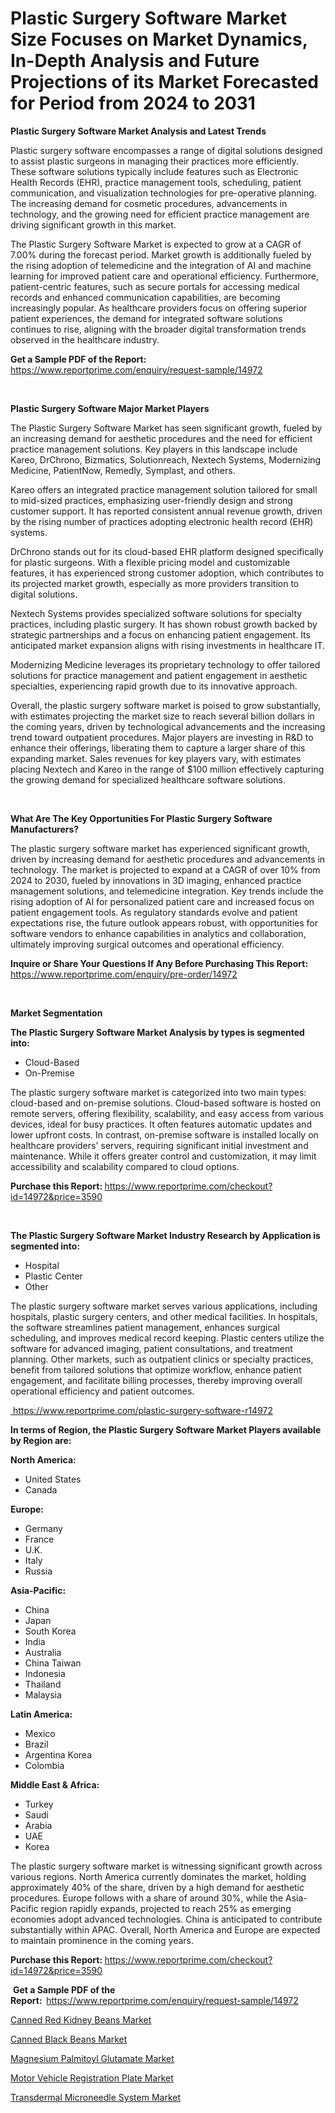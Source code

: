 <p><h1>Plastic Surgery Software Market Size Focuses on Market Dynamics, In-Depth Analysis and Future Projections of its Market Forecasted for Period from 2024 to 2031</h1></p><p><strong>Plastic Surgery Software Market Analysis and Latest Trends</strong></p>
<p><p>Plastic surgery software encompasses a range of digital solutions designed to assist plastic surgeons in managing their practices more efficiently. These software solutions typically include features such as Electronic Health Records (EHR), practice management tools, scheduling, patient communication, and visualization technologies for pre-operative planning. The increasing demand for cosmetic procedures, advancements in technology, and the growing need for efficient practice management are driving significant growth in this market.</p><p>The Plastic Surgery Software Market is expected to grow at a CAGR of 7.00% during the forecast period. Market growth is additionally fueled by the rising adoption of telemedicine and the integration of AI and machine learning for improved patient care and operational efficiency. Furthermore, patient-centric features, such as secure portals for accessing medical records and enhanced communication capabilities, are becoming increasingly popular. As healthcare providers focus on offering superior patient experiences, the demand for integrated software solutions continues to rise, aligning with the broader digital transformation trends observed in the healthcare industry.</p></p>
<p><strong>Get a Sample PDF of the Report:&nbsp;</strong> <a href="https://www.reportprime.com/enquiry/request-sample/14972?utm_campaign=1674&utm_medium=2&utm_source=Github&utm_content=ia&utm_term=29112024&utm_id=plastic-surgery-software">https://www.reportprime.com/enquiry/request-sample/14972</a></p>
<p>&nbsp;</p>
<p><strong>Plastic Surgery Software Major Market Players</strong></p>
<p><p>The Plastic Surgery Software Market has seen significant growth, fueled by an increasing demand for aesthetic procedures and the need for efficient practice management solutions. Key players in this landscape include Kareo, DrChrono, Bizmatics, Solutionreach, Nextech Systems, Modernizing Medicine, PatientNow, Remedly, Symplast, and others.</p><p>Kareo offers an integrated practice management solution tailored for small to mid-sized practices, emphasizing user-friendly design and strong customer support. It has reported consistent annual revenue growth, driven by the rising number of practices adopting electronic health record (EHR) systems.</p><p>DrChrono stands out for its cloud-based EHR platform designed specifically for plastic surgeons. With a flexible pricing model and customizable features, it has experienced strong customer adoption, which contributes to its projected market growth, especially as more providers transition to digital solutions.</p><p>Nextech Systems provides specialized software solutions for specialty practices, including plastic surgery. It has shown robust growth backed by strategic partnerships and a focus on enhancing patient engagement. Its anticipated market expansion aligns with rising investments in healthcare IT.</p><p>Modernizing Medicine leverages its proprietary technology to offer tailored solutions for practice management and patient engagement in aesthetic specialties, experiencing rapid growth due to its innovative approach.</p><p>Overall, the plastic surgery software market is poised to grow substantially, with estimates projecting the market size to reach several billion dollars in the coming years, driven by technological advancements and the increasing trend toward outpatient procedures. Major players are investing in R&D to enhance their offerings, liberating them to capture a larger share of this expanding market. Sales revenues for key players vary, with estimates placing Nextech and Kareo in the range of $100 million effectively capturing the growing demand for specialized healthcare software solutions.</p></p>
<p>&nbsp;</p>
<p><strong>What Are The Key Opportunities For Plastic Surgery Software Manufacturers?</strong></p>
<p><p>The plastic surgery software market has experienced significant growth, driven by increasing demand for aesthetic procedures and advancements in technology. The market is projected to expand at a CAGR of over 10% from 2024 to 2030, fueled by innovations in 3D imaging, enhanced practice management solutions, and telemedicine integration. Key trends include the rising adoption of AI for personalized patient care and increased focus on patient engagement tools. As regulatory standards evolve and patient expectations rise, the future outlook appears robust, with opportunities for software vendors to enhance capabilities in analytics and collaboration, ultimately improving surgical outcomes and operational efficiency.</p></p>
<p><strong>Inquire or Share Your Questions If Any Before Purchasing This Report:</strong> <a href="https://www.reportprime.com/enquiry/pre-order/14972?utm_campaign=1674&utm_medium=2&utm_source=Github&utm_content=ia&utm_term=29112024&utm_id=plastic-surgery-software">https://www.reportprime.com/enquiry/pre-order/14972</a></p>
<p>&nbsp;</p>
<p><strong>Market Segmentation</strong></p>
<p><strong>The Plastic Surgery Software Market Analysis by types is segmented into:</strong></p>
<p><ul><li>Cloud-Based</li><li>On-Premise</li></ul></p>
<p><p>The plastic surgery software market is categorized into two main types: cloud-based and on-premise solutions. Cloud-based software is hosted on remote servers, offering flexibility, scalability, and easy access from various devices, ideal for busy practices. It often features automatic updates and lower upfront costs. In contrast, on-premise software is installed locally on healthcare providers' servers, requiring significant initial investment and maintenance. While it offers greater control and customization, it may limit accessibility and scalability compared to cloud options.</p></p>
<p><strong>Purchase this Report:&nbsp;</strong><a href="https://www.reportprime.com/checkout?id=14972&price=3590&utm_campaign=1674&utm_medium=2&utm_source=Github&utm_content=ia&utm_term=29112024&utm_id=plastic-surgery-software">https://www.reportprime.com/checkout?id=14972&price=3590</a></p>
<p>&nbsp;</p>
<p><strong>The Plastic Surgery Software Market Industry Research by Application is segmented into:</strong></p>
<p><ul><li>Hospital</li><li>Plastic Center</li><li>Other</li></ul></p>
<p><p>The plastic surgery software market serves various applications, including hospitals, plastic surgery centers, and other medical facilities. In hospitals, the software streamlines patient management, enhances surgical scheduling, and improves medical record keeping. Plastic centers utilize the software for advanced imaging, patient consultations, and treatment planning. Other markets, such as outpatient clinics or specialty practices, benefit from tailored solutions that optimize workflow, enhance patient engagement, and facilitate billing processes, thereby improving overall operational efficiency and patient outcomes.</p></p>
<p><a href="https://www.reportprime.com/plastic-surgery-software-r14972?utm_campaign=1674&utm_medium=2&utm_source=Github&utm_content=ia&utm_term=29112024&utm_id=plastic-surgery-software">&nbsp;https://www.reportprime.com/plastic-surgery-software-r14972</a></p>
<p><strong>In terms of Region, the Plastic Surgery Software Market Players available by Region are:</strong></p>
<p>
    <p> <strong> North America: </strong>
        <ul>
            <li>United States</li>
            <li>Canada</li>
        </ul>
        </p> 
    <p> <strong> Europe: </strong>
        <ul>
            <li>Germany</li>
            <li>France</li>
            <li>U.K.</li>
            <li>Italy</li>
            <li>Russia</li>
        </ul>
        </p> 
    <p> <strong> Asia-Pacific: </strong>
        <ul>
            <li>China</li>
            <li>Japan</li>
            <li>South Korea</li>
            <li>India</li>
            <li>Australia</li>
            <li>China Taiwan</li>
            <li>Indonesia</li>
            <li>Thailand</li>
            <li>Malaysia</li>
        </ul>
        </p> 
    <p> <strong> Latin America: </strong>
        <ul>
            <li>Mexico</li>
            <li>Brazil</li>
            <li>Argentina Korea</li>
            <li>Colombia</li>
        </ul>
        </p> 
    <p> <strong> Middle East & Africa: </strong>
        <ul>
            <li>Turkey</li>
            <li>Saudi</li>
            <li>Arabia</li>
            <li>UAE</li>
            <li>Korea</li>
        </ul>
    </p>
    </p>
<p><p>The plastic surgery software market is witnessing significant growth across various regions. North America currently dominates the market, holding approximately 40% of the share, driven by a high demand for aesthetic procedures. Europe follows with a share of around 30%, while the Asia-Pacific region rapidly expands, projected to reach 25% as emerging economies adopt advanced technologies. China is anticipated to contribute substantially within APAC. Overall, North America and Europe are expected to maintain prominence in the coming years.</p></p>
<p><strong>Purchase this Report: </strong><a href="https://www.reportprime.com/checkout?id=14972&price=3590&utm_campaign=1674&utm_medium=2&utm_source=Github&utm_content=ia&utm_term=29112024&utm_id=plastic-surgery-software">https://www.reportprime.com/checkout?id=14972&price=3590</a></p>
<p>&nbsp;<strong>Get a Sample PDF of the Report:&nbsp;&nbsp;</strong><a href="https://www.reportprime.com/enquiry/request-sample/14972?utm_campaign=1674&utm_medium=2&utm_source=Github&utm_content=ia&utm_term=29112024&utm_id=plastic-surgery-software">https://www.reportprime.com/enquiry/request-sample/14972</a></p>
<p><strong></strong></p>
<p><p><a href="https://www.linkedin.com/pulse/navigating-canned-red-kidney-beans-market-expert-analysis-forecast-koygf?utm_campaign=1674&utm_medium=2&utm_source=Github&utm_content=ia&utm_term=29112024&utm_id=plastic-surgery-software">Canned Red Kidney Beans Market</a></p><p><a href="https://www.linkedin.com/pulse/navigating-global-canned-black-beans-market-landscape-trends-forecasts-zomwf?utm_campaign=1674&utm_medium=2&utm_source=Github&utm_content=ia&utm_term=29112024&utm_id=plastic-surgery-software">Canned Black Beans Market</a></p><p><a href="https://www.linkedin.com/pulse/magnesium-palmitoyl-glutamate-market-size-share-growth-analysis-khh3e?utm_campaign=1674&utm_medium=2&utm_source=Github&utm_content=ia&utm_term=29112024&utm_id=plastic-surgery-software">Magnesium Palmitoyl Glutamate Market</a></p><p><a href="https://issuu.com/reportprime-2/docs/motor-vehicle-registration-plate-market-size-2030.?utm_campaign=1674&utm_medium=2&utm_source=Github&utm_content=ia&utm_term=29112024&utm_id=plastic-surgery-software">Motor Vehicle Registration Plate Market</a></p><p><a href="https://issuu.com/reportprime-2/docs/transdermal-microneedle-system-market-size-2030.pp?utm_campaign=1674&utm_medium=2&utm_source=Github&utm_content=ia&utm_term=29112024&utm_id=plastic-surgery-software">Transdermal Microneedle System Market</a></p></p>